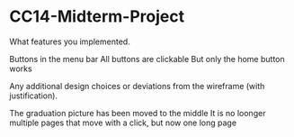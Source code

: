 # CC14-Midterm-Project

What features you implemented.

  Buttons in the menu bar
  All buttons are clickable
  But only the home button works

Any additional design choices or deviations from the wireframe (with justification).

  The graduation picture has been moved to the middle
  It is no loonger multiple pages that move with a click, but now one long page
